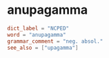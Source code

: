 # anupagamma

``` toml
dict_label = "NCPED"
word = "anupagamma"
grammar_comment = "neg. absol."
see_also = ["upagamma"]
```

